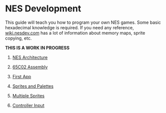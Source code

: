 # NES Development

This guide will teach you how to program your own NES games. Some basic hexadecimal knowledge is required. If you need any reference, [wiki.nesdev.com](http://wiki.nesdev.com/w/index.php/Nesdev_Wiki) has a lot of information about memory maps, sprite copying, etc.

**THIS IS A WORK IN PROGRESS**

1. [NES Architecture](https://normalgamer.github.io/NES-Development/01-Introduction/)

2. [65C02 Assembly](https://normalgamer.github.io/NES-Development/02-65c02_Assembly/)

3. [First App](https://normalgamer.github.io/NES-Development/03-First_Program/)

4. [Sprites and Palettes](https://normalgamer.github.io/NES-Development/04-Displaying_sprites/)

5. [Multiple Sprites](https://normalgamer.github.io/NES-Development/05-Multiple_sprites/)

6. [Controller Input](https://normalgamer.github.io/NES-Development/06-Controller_input/)
